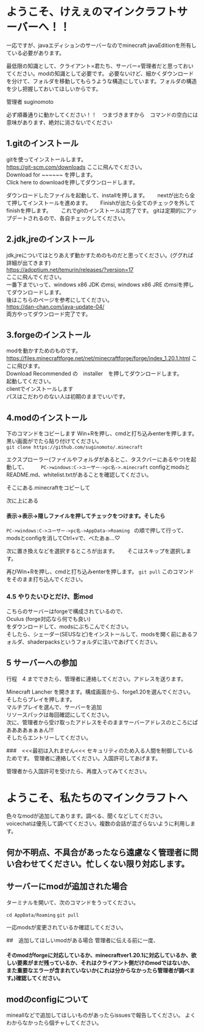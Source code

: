 # **ようこそ、けえぇのマインクラフトサーバーへ！！**

一応ですが、javaエディションのサーバーなのでminecraft javaEditionを所有している必要があります。


最低限の知識として、クライアント=君たち、サーバー=管理者だと思っておいてください。modの知識として必要です。  必要ないけど、細かくダウンロードを分けて、フォルダを移動してもらうような構造にしています。フォルダの構造を少し把握しておいてほしいからです。

管理者 suginomoto

必ず順番通りに動かしてください！！　つまづきますから　コマンドの空白には意味があります、絶対に消さないでください



## 1.gitのインストール
gitを使ってインストールします。  
https://git-scm.com/downloads 
ここに飛んでください。  
Download for ~~~~~~ を押します。  
Click here to downloadを押してダウンロードします。

ダウンロードしたファイルを起動して、installを押します。　　
nextが出たら全て押してインストールを進めます。　　
Finishが出たら全てのチェックを外してfinishを押します。　　
これでgitのインストールは完了です。
gitは定期的にアップデートされるので、各自チェックしてください。




## 2.jdk,jreのインストール
jdk,jreについてはとりあえず動かすためのものだと思ってください。(ググれば詳細が出てきます)  
https://adoptium.net/temurin/releases/?version=17  
ここに飛んでください。  
一番下までいって、windows x86 JDK のmsi, windows x86 JRE のmsiを押してダウンロードします。  
後はこちらのページを参考にしてください。  
https://dan-chan.com/java-update-04/  
両方やってダウンロード完了です。



## 3.forgeのインストール
modを動かすためのものです。  
https://files.minecraftforge.net/net/minecraftforge/forge/index_1.20.1.html 
ここに飛びます。  
Download Recommended の　installer　を押してダウンロードします。  
起動してください。  
clientでインストールします  
パスはこだわりのない人は初期のままでいいです。  



## 4.modのインストール 
下のコマンドをコピーします
Win+Rを押し、cmdと打ち込みenterを押します。  
黒い画面がでたら貼り付けてください。  
```git clone https://github.com/suginomoto/.minecraft ```

エクスプローラー(ファイルやフォルダがあるとこ、タスクバーにあるやつ)を起動して、  　　
`PC->windows:C->ユーザー->pc名->.minecraft`
configとmodsとREADME.md、whitelist.txtがあることを確認してください。

そこにある.minecraftをコピーして

次に上にある  
#### 表示->表示->隠しファイルを押してチェックをつけます。そしたら  
`PC->windows:C->ユーザー->pc名->AppData->Roaming `
の順で押して行って、modsとconfigを消してCtrl+vで、べたあぁ...♡  

次に置き換えなどを選択するところが出ます。　　
そこはスキップを選択します。　　

再びWin+Rを押し、cmdと打ち込みenterを押します。
```git pull```
このコマンドをそのまま打ち込んでください。
### 4.5 やりたいひとだけ、影mod  
こちらのサーバーはforgeで構成されているので、  
Oculus (forge対応なら何でも良い)  
をダウンロードして、modsにぶちこんでください。  
そしたら、シェーダー(SEUSなど)をインストールして、modsを開く前にあるフォルダ、shaderpacksというフォルダに注いであげてください。



## 5 サーバーへの参加
行程　4 までできたら、管理者に連絡してください。アドレスを送ります。

Minecraft Lancher を開きます。構成画面から、forge1.20を選んでください。そしたらプレイを押します。  
マルチプレイを選んで、サーバーを追加  
リソースパックは毎回確認にしてください。  
次に、管理者から受け取ったアドレスをそのままサーバーアドレスのところにぱああああぁぁぁん!!!  
そしたらエントリーしてください。　

###　<<<最初は入れません<<< セキュリティのため入る人間を制御しているためです。
管理者に連絡してください。入国許可してあげます。

管理者から入国許可を受けたら、再度入ってみてください。




# ようこそ、私たちのマインクラフトへ
色々なmodが追加してあります。調べる、聞くなどしてください。  
voicechatは優先して調べてください。複数の会話が混ざらないように利用します。




## 何か不明点、不具合があったなら遠慮なく管理者に問い合わせてください。忙しくない限り対応します。

## サーバーにmodが追加された場合
ターミナルを開いて、次のコマンドをうってください。

```cd AppData/Roaming```
```git pull```

一応modsが変更されているか確認してください。

##　追加してほしいmodがある場合
管理者に伝える前に一度、
#### そのmodがforgeに対応しているか、minecraftver1.20.1に対応しているか、欲しい要素がまだ残っているか、それはクライアント側だけのmodではないか、また重要なエラーが含まれていないか(これは分からなかったら管理者が調べます。)確認してください。

## modのconfigについて
mineallなどで追加してほしいものがあったらissuesで報告してください。
よくわからなかったら個チャしてください。

